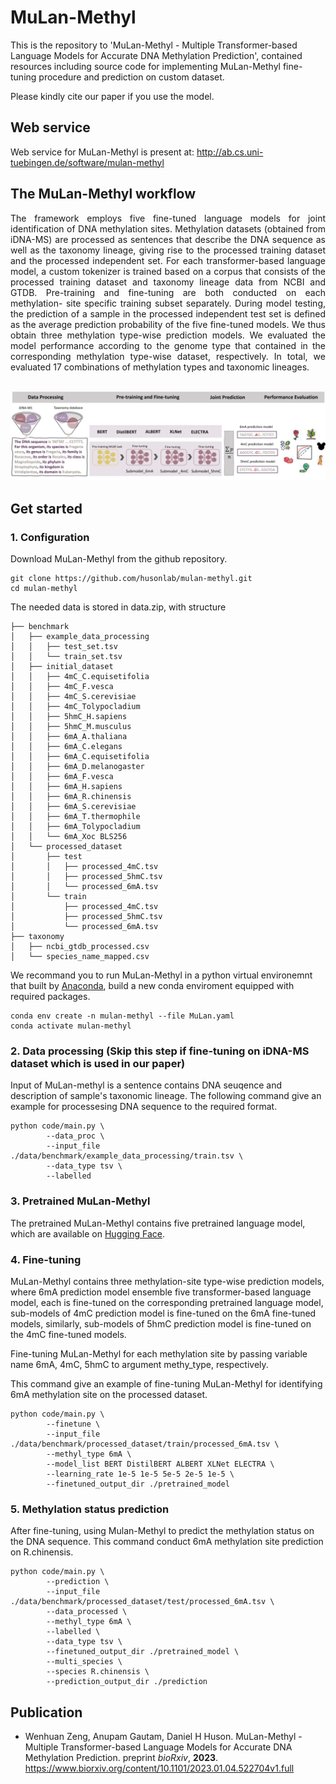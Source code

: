 # MuLan-Methyl
This is the repository to 'MuLan-Methyl - Multiple Transformer-based Language Models for Accurate DNA Methylation Prediction', contained resources including source code for implementing MuLan-Methyl fine-tuning procedure and prediction on custom dataset.

Please kindly cite our paper if you use the model.


## Web service  

Web service for MuLan-Methyl is present at: http://ab.cs.uni-tuebingen.de/software/mulan-methyl 

## The MuLan-Methyl workflow

<div align="justify">The framework employs five fine-tuned language models for joint identification of DNA methylation sites. Methylation datasets (obtained from iDNA-MS) are processed as sentences that describe the DNA sequence as well as the taxonomy lineage, giving rise to the processed training dataset and the processed independent set. For each transformer-based language model, a custom tokenizer is trained based on a corpus that consists of the processed training dataset and taxonomy lineage data from NCBI and GTDB. Pre-training and fine-tuning are both conducted on each methylation- site specific training subset separately. During model testing, the prediction of a sample in the processed independent test set is defined as the average prediction probability of the five fine-tuned models. We thus obtain three methylation type-wise prediction models. We evaluated the model performance according to the genome type that contained in the corresponding methylation type-wise dataset, respectively. In total, we evaluated 17 combinations of methylation types and taxonomic lineages.</div> <br>


![image](img/MuLan-Methyl_workflow.jpg) 

## Get started

### 1. Configuration
Download MuLan-Methyl from the github repository.
    
    git clone https://github.com/husonlab/mulan-methyl.git
    cd mulan-methyl

The needed data is stored in data.zip, with structure
```
├── benchmark
│   ├── example_data_processing
│   │   ├── test_set.tsv
│   │   └── train_set.tsv
│   ├── initial_dataset
│   │   ├── 4mC_C.equisetifolia
│   │   ├── 4mC_F.vesca
│   │   ├── 4mC_S.cerevisiae
│   │   ├── 4mC_Tolypocladium
│   │   ├── 5hmC_H.sapiens
│   │   ├── 5hmC_M.musculus
│   │   ├── 6mA_A.thaliana
│   │   ├── 6mA_C.elegans
│   │   ├── 6mA_C.equisetifolia
│   │   ├── 6mA_D.melanogaster
│   │   ├── 6mA_F.vesca
│   │   ├── 6mA_H.sapiens
│   │   ├── 6mA_R.chinensis
│   │   ├── 6mA_S.cerevisiae
│   │   ├── 6mA_T.thermophile
│   │   ├── 6mA_Tolypocladium
│   │   └── 6mA_Xoc BLS256
│   └── processed_dataset
│       ├── test
│       │   ├── processed_4mC.tsv
│       │   ├── processed_5hmC.tsv
│       │   └── processed_6mA.tsv
│       └── train
│           ├── processed_4mC.tsv
│           ├── processed_5hmC.tsv
│           └── processed_6mA.tsv
├── taxonomy
│   ├── ncbi_gtdb_processed.csv
│   └── species_name_mapped.csv
```

We recommand you to run MuLan-Methyl in a python virtual environemnt that built by [Anaconda](https://docs.anaconda.com/free/anaconda/install/index.html), build a new conda enviroment equipped with required packages.

    conda env create -n mulan-methyl --file MuLan.yaml
    conda activate mulan-methyl


### 2. Data processing (Skip this step if fine-tuning on iDNA-MS dataset which is used in our paper)
Input of MuLan-methyl is a sentence contains DNA seuqence and description of sample's taxonomic lineage. The following command give an example for processesing DNA sequence to the required format.

    python code/main.py \
            --data_proc \
            --input_file ./data/benchmark/example_data_processing/train.tsv \
            --data_type tsv \
            --labelled

### 3. Pretrained MuLan-Methyl
The pretrained MuLan-Methyl contains five pretrained language model, which are available on [Hugging Face](https://huggingface.co/wenhuan).

### 4. Fine-tuning
MuLan-Methyl contains three methylation-site type-wise prediction models, where 6mA prediction model ensemble five transformer-based language model, each is fine-tuned on the corresponding pretrained language model, sub-models of 4mC prediction model is fine-tuned on the 6mA fine-tuned models, similarly, sub-models of 5hmC prediction model is fine-tuned on the 4mC fine-tuned models.

Fine-tuning MuLan-Methyl for each methylation site by passing variable name 6mA, 4mC, 5hmC to argument methy_type, respectively.

This command give an example of fine-tuning MuLan-Methyl for identifying 6mA methylation site on the processed dataset.

    python code/main.py \
            --finetune \
            --input_file ./data/benchmark/processed_dataset/train/processed_6mA.tsv \
            --methyl_type 6mA \
            --model_list BERT DistilBERT ALBERT XLNet ELECTRA \
            --learning_rate 1e-5 1e-5 5e-5 2e-5 1e-5 \
            --finetuned_output_dir ./pretrained_model


### 5. Methylation status prediction
After fine-tuning, using Mulan-Methyl to predict the methylation status on the DNA sequence. This command conduct 6mA methylation site prediction on R.chinensis.

    python code/main.py \
            --prediction \
            --input_file ./data/benchmark/processed_dataset/test/processed_6mA.tsv \
            --data_processed \
            --methyl_type 6mA \
            --labelled \
            --data_type tsv \
            --finetuned_output_dir ./pretrained_model \
            --multi_species \
            --species R.chinensis \
            --prediction_output_dir ./prediction



## Publication 
- Wenhuan Zeng, Anupam Gautam, Daniel H Huson. MuLan-Methyl - Multiple Transformer-based Language Models for Accurate DNA Methylation Prediction. preprint *bioRxiv*, **2023**. https://www.biorxiv.org/content/10.1101/2023.01.04.522704v1.full
